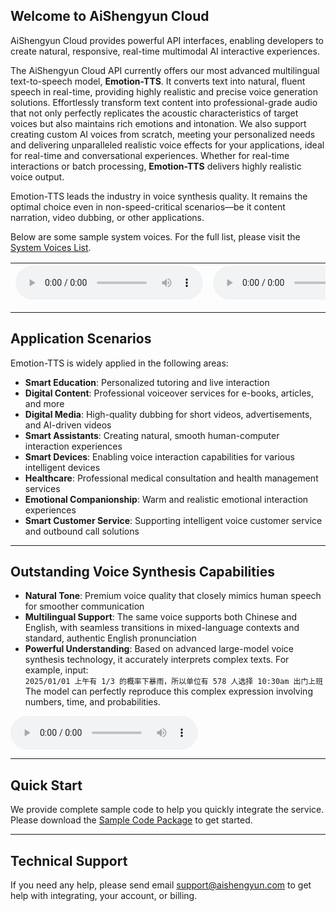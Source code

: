 

## Welcome to AiShengyun Cloud

AiShengyun Cloud provides powerful API interfaces, enabling developers to create natural, responsive, real-time multimodal AI interactive experiences.

The AiShengyun Cloud API currently offers our most advanced multilingual text-to-speech model, **Emotion-TTS**. It converts text into natural, fluent speech in real-time, providing highly realistic and precise voice generation solutions. Effortlessly transform text content into professional-grade audio that not only perfectly replicates the acoustic characteristics of target voices but also maintains rich emotions and intonation. We also support creating custom AI voices from scratch, meeting your personalized needs and delivering unparalleled realistic voice effects for your applications, ideal for real-time and conversational experiences. Whether for real-time interactions or batch processing, **Emotion-TTS** delivers highly realistic voice output.

Emotion-TTS leads the industry in voice synthesis quality. It remains the optimal choice even in non-speed-critical scenarios—be it content narration, video dubbing, or other applications.

Below are some sample system voices. For the full list, please visit the [System Voices List](/en/voices).

| <audio controls src="https://cdn.online-gpt.net/files/natural.wav">Your browser does not support the audio element. </audio>  | <audio controls src="https://cdn.online-gpt.net/files/allen.wav">Your browser does not support the audio element. </audio> |
| :------------ |:---------------:|

---

## Application Scenarios

Emotion-TTS is widely applied in the following areas:

- **Smart Education**: Personalized tutoring and live interaction
- **Digital Content**: Professional voiceover services for e-books, articles, and more
- **Digital Media**: High-quality dubbing for short videos, advertisements, and AI-driven videos
- **Smart Assistants**: Creating natural, smooth human-computer interaction experiences
- **Smart Devices**: Enabling voice interaction capabilities for various intelligent devices
- **Healthcare**: Professional medical consultation and health management services
- **Emotional Companionship**: Warm and realistic emotional interaction experiences
- **Smart Customer Service**: Supporting intelligent voice customer service and outbound call solutions

---

## Outstanding Voice Synthesis Capabilities

- **Natural Tone**: Premium voice quality that closely mimics human speech for smoother communication
- **Multilingual Support**: The same voice supports both Chinese and English, with seamless transitions in mixed-language contexts and standard, authentic English pronunciation
- **Powerful Understanding**: Based on advanced large-model voice synthesis technology, it accurately interprets complex texts. For example, input:  
  `2025/01/01 上午有 1/3 的概率下暴雨，所以单位有 578 人选择 10:30am 出门上班`  
  The model can perfectly reproduce this complex expression involving numbers, time, and probabilities.

<p class="my-2">
<audio controls src="https://cdn.online-gpt.net/files/normal_understanding.wav">
  Your browser does not support the audio element.
</audio>
</p>

---

## Quick Start

We provide complete sample code to help you quickly integrate the service. Please download the [Sample Code Package](https://cdn.online-gpt.net/files/examples.zip) to get started.

---

## Technical Support

If you need any help, please send email [support@aishengyun.com](mailto:support@aishengyun.com) to get help with integrating, your account, or billing.